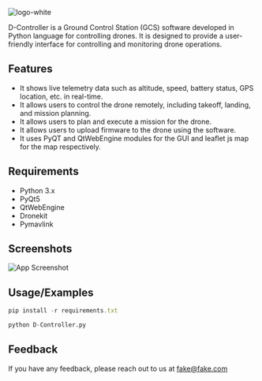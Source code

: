 

<!-- ![logo](https://user-images.githubusercontent.com/106646158/236905595-5830dc4b-9df4-404f-af36-bbda58b58433.png) -->
![logo-white](https://user-images.githubusercontent.com/106646158/236905512-cbce368f-6ad4-4939-bd86-2a2a4fe3cbfb.png)


D-Controller is a Ground Control Station (GCS) software developed in Python language for controlling drones. It is designed to provide a user-friendly interface for controlling and monitoring drone operations.

## Features

- It shows live telemetry data such as altitude,    speed, battery status, GPS location, etc. in real-time.
- It allows users to control the drone remotely, including takeoff, landing, and mission planning.
- It allows users to plan and execute a mission for the drone.
- It allows users to upload firmware to the drone using the software.
- It uses PyQT and QtWebEngine modules for the GUI and leaflet js map for the map respectively.


## Requirements
- Python 3.x
- PyQt5
- QtWebEngine
- Dronekit
- Pymavlink
## Screenshots

![App Screenshot](https://via.placeholder.com/468x300?text=App+Screenshot+Here)


## Usage/Examples

```javascript
pip install -r requirements.txt

```
```python
python D-Controller.py


```


## Feedback

If you have any feedback, please reach out to us at fake@fake.com

